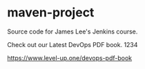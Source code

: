 # maven-project
Source code for James Lee's Jenkins course.

Check out our Latest DevOps PDF book.
1234

https://www.level-up.one/devops-pdf-book
